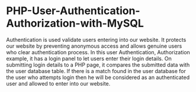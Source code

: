 # PHP-User-Authentication-Authorization-with-MySQL

Authentication is used validate users entering into our website. 
It protects our website by preventing anonymous access and allows genuine users who clear authentication process.
In this user Authentication, Authorization  example, it has a login panel to let users enter their login details. 
On submitting login details to a PHP page, it compares the submitted data with the user database table.
If there is a match found in the user database for the user who attempts login then he will be considered as an authenticated user
and allowed to enter into our website.
